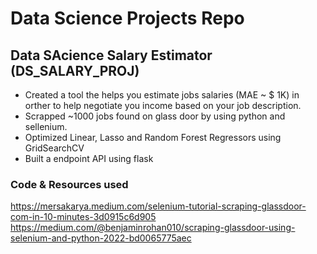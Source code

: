 # Data Science Projects Repo
## Data SAcience Salary Estimator (DS_SALARY_PROJ)
* Created a tool the helps you estimate jobs salaries (MAE ~ $ 1K) in orther to help negotiate you income based on your job description.
* Scrapped ~1000 jobs found on glass door by using python and sellenium.
* Optimized Linear, Lasso and Random Forest Regressors using GridSearchCV  
* Built a endpoint API using flask

### Code & Resources used
https://mersakarya.medium.com/selenium-tutorial-scraping-glassdoor-com-in-10-minutes-3d0915c6d905
https://medium.com/@benjaminrohan010/scraping-glassdoor-using-selenium-and-python-2022-bd0065775aec
